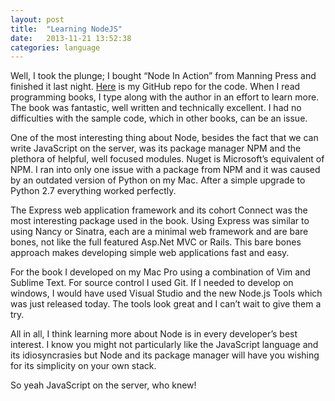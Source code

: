 ```yaml
---
layout: post
title:  "Learning NodeJS"
date:   2013-11-21 13:52:38
categories: language
---
```


Well, I took the plunge; I bought “Node In Action” from Manning Press and finished it last night. [Here][GitHub] is my GitHub repo for the code. When I read programming books, I type along with the author in an effort to learn more. The book was fantastic, well written and technically excellent. I had no difficulties with the sample code, which in other books, can be an issue.

One of the most interesting thing about Node, besides the fact that we can write JavaScript on the server, was its package manager NPM and the plethora of helpful, well focused modules. Nuget is Microsoft’s equivalent of NPM. I ran into only one issue with a package from NPM and it was caused by an outdated version of Python on my Mac. After a simple upgrade to Python 2.7 everything worked perfectly.

The Express web application framework and its cohort Connect was the most interesting package used in the book. Using Express was similar to using Nancy or Sinatra, each are a minimal web framework and are bare bones, not like the full featured Asp.Net MVC or Rails. This bare bones approach makes developing simple web applications fast and easy. 

For the book I developed on my Mac Pro using a combination of Vim and Sublime Text. For source control I used Git. If I needed to develop on windows, I would have used Visual Studio and the new Node.js Tools which was just released today. The tools look great and I can’t wait to give them a try.

All in all, I think learning more about Node is in every developer’s best interest. I know you might not particularly like the JavaScript language and its idiosyncrasies but Node and its package manager will have you wishing for its simplicity on your own stack.

So yeah JavaScript on the server, who knew! 

[GitHub]: https://github.com/awolf/LearnNode